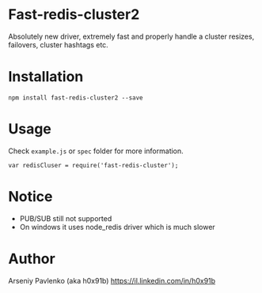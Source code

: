 # Fast-redis-cluster2

Absolutely new driver, extremely fast and properly handle a cluster resizes, failovers, cluster hashtags etc.

# Installation

    npm install fast-redis-cluster2 --save

# Usage

Check `example.js` or `spec` folder for more information.

    var redisCluser = require('fast-redis-cluster');

# Notice

* PUB/SUB still not supported
* On windows it uses node_redis driver which is much slower

# Author

Arseniy Pavlenko (aka h0x91b) https://il.linkedin.com/in/h0x91b
